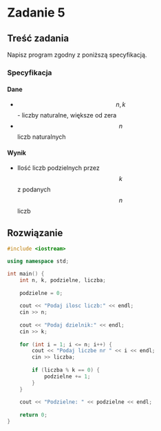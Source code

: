 # Zadanie 5

## Treść zadania

Napisz program zgodny z poniższą specyfikacją.

### Specyfikacja

#### Dane

* $$n, k$$ - liczby naturalne, większe od zera
* $$n$$liczb naturalnych

#### Wynik

* Ilość liczb podzielnych przez $$k$$ z podanych $$n$$ liczb

## Rozwiązanie

```cpp
#include <iostream>

using namespace std;

int main() {
    int n, k, podzielne, liczba;
    
    podzielne = 0;
    
    cout << "Podaj ilosc liczb:" << endl;
    cin >> n;
    
    cout << "Podaj dzielnik:" << endl;
    cin >> k;
    
    for (int i = 1; i <= n; i++) {
        cout << "Podaj liczbe nr " << i << endl;
        cin >> liczba;
        
        if (liczba % k == 0) {
            podzielne += 1;
        }
    }
    
    cout << "Podzielne: " << podzielne << endl;
    
    return 0;
}
```
